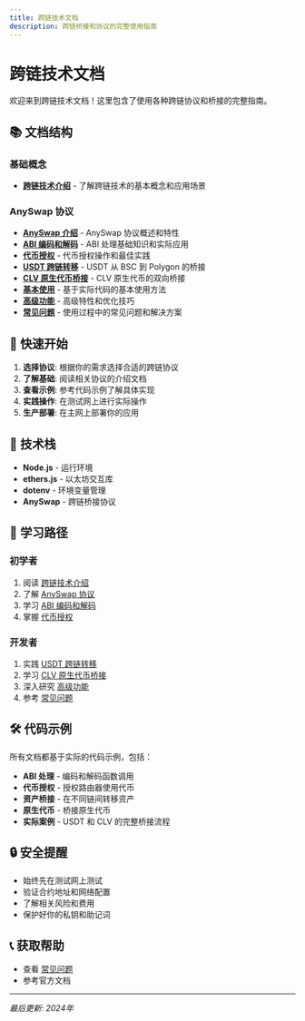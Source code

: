 ```yaml
---
title: 跨链技术文档
description: 跨链桥接和协议的完整使用指南
---
```


# 跨链技术文档

欢迎来到跨链技术文档！这里包含了使用各种跨链协议和桥接的完整指南。

## 📚 文档结构

### 基础概念
- **[跨链技术介绍](./intro.md)** - 了解跨链技术的基本概念和应用场景

### AnySwap 协议
- **[AnySwap 介绍](./anyswap/intro.md)** - AnySwap 协议概述和特性
- **[ABI 编码和解码](./anyswap/abi.md)** - ABI 处理基础知识和实际应用
- **[代币授权](./anyswap/approve.md)** - 代币授权操作和最佳实践
- **[USDT 跨链转移](./anyswap/usdt-bridge.md)** - USDT 从 BSC 到 Polygon 的桥接
- **[CLV 原生代币桥接](./anyswap/clv-bridge.md)** - CLV 原生代币的双向桥接
- **[基本使用](./anyswap/basic-usage.md)** - 基于实际代码的基本使用方法
- **[高级功能](./anyswap/advanced.md)** - 高级特性和优化技巧
- **[常见问题](./anyswap/FAQ.md)** - 使用过程中的常见问题和解决方案

## 🚀 快速开始

1. **选择协议**: 根据你的需求选择合适的跨链协议
2. **了解基础**: 阅读相关协议的介绍文档
3. **查看示例**: 参考代码示例了解具体实现
4. **实践操作**: 在测试网上进行实际操作
5. **生产部署**: 在主网上部署你的应用

## 🔧 技术栈

- **Node.js** - 运行环境
- **ethers.js** - 以太坊交互库
- **dotenv** - 环境变量管理
- **AnySwap** - 跨链桥接协议

## 📖 学习路径

### 初学者
1. 阅读 [跨链技术介绍](./intro.md)
2. 了解 [AnySwap 协议](./anyswap/intro.md)
3. 学习 [ABI 编码和解码](./anyswap/abi.md)
4. 掌握 [代币授权](./anyswap/approve.md)

### 开发者
1. 实践 [USDT 跨链转移](./anyswap/usdt-bridge.md)
2. 学习 [CLV 原生代币桥接](./anyswap/clv-bridge.md)
3. 深入研究 [高级功能](./anyswap/advanced.md)
4. 参考 [常见问题](./anyswap/FAQ.md)

## 🛠️ 代码示例

所有文档都基于实际的代码示例，包括：

- **ABI 处理** - 编码和解码函数调用
- **代币授权** - 授权路由器使用代币
- **资产桥接** - 在不同链间转移资产
- **原生代币** - 桥接原生代币
- **实际案例** - USDT 和 CLV 的完整桥接流程

## 🔒 安全提醒

- 始终先在测试网上测试
- 验证合约地址和网络配置
- 了解相关风险和费用
- 保护好你的私钥和助记词

## 📞 获取帮助

- 查看 [常见问题](./anyswap/FAQ.md)
- 参考官方文档

---

*最后更新: 2024年*
